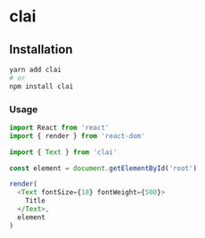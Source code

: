 # clai

## Installation

```bash
yarn add clai
# or
npm install clai
```

### Usage

```js
import React from 'react'
import { render } from 'react-dom'

import { Text } from 'clai'

const element = document.getElementById('root')

render(
  <Text fontSize={18} fontWeight={500}>
    Title
  </Text>,
  element
)
```
